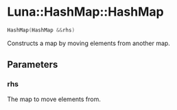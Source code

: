# Luna::HashMap::HashMap

```c++
HashMap(HashMap &&rhs)
```

Constructs a map by moving elements from another map. 



## Parameters
### rhs
The map to move elements from. 

